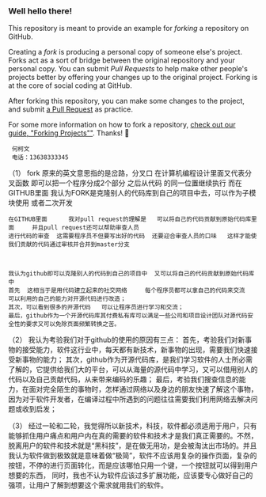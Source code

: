 ### Well hello there!

This repository is meant to provide an example for *forking* a repository on GitHub.

Creating a *fork* is producing a personal copy of someone else's project. Forks act as a sort of bridge between the original repository and your personal copy. You can submit *Pull Requests* to help make other people's projects better by offering your changes up to the original project. Forking is at the core of social coding at GitHub.

After forking this repository, you can make some changes to the project, and submit [a Pull Request](https://github.com/octocat/Spoon-Knife/pulls) as practice.

For some more information on how to fork a repository, [check out our guide, "Forking Projects""](http://guides.github.com/overviews/forking/). Thanks! :sparkling_heart:

     何柯文
     电话：13638333345



 （1）   fork 原来的英文意思指的是岔路，分叉口   在计算机编程设计里面又代表分叉函数       即可以把一个程序分成2个部分  之后从代码
    的同一位置继续执行     而在GITHUB里面   我认为FORK是克隆别人的代码库到自己的项目中去，可以作为子模块使用   或者二次开发
    
    
    在GITHUB里面      我对pull request的理解是   可以将自己的代码贡献到原始代码库里面     并且pull request还可以帮助审查人员
    进行代码的审查  这需要程序员不但要写出好的代码  还要迎合审查人员的口味   这样才能使我们贡献的代码通过审核并合并到master分支
    
    
    
    我认为github即可以克隆别人的代码到自己的项目中  又可以将自己的代码贡献到原始代码库中    
    首先  这相当于是用代码建立起来的社交网络     每个程序员都可以拿自己的代码来交流  可以利用的自己的能力对开源代码进行改造；
    其次，可以看到很多的开源代码   可以让程序员进行学习和交流；
    最后，github作为一个开源代码库其付费私有库可以满足一些公司和项目设计团队对源代码安全性的要求又可以免除页面频繁转换之苦。
    
    
    
（2）    我认为考验我们对于github的使用的原因有三点：
    首先，考验我们对新事物的接受能力，软件这行业中，每天都有新技术，新事物的出现，需要我们快速接受新事物的能力；
    其次，github作为开源代码库，是我们学习软件的人士所必需了解的，它提供给我们大的平台，可以从海量的源代码中学习，又可以借用别人的代码以及自己贡献代码，从来带来编码的乐趣；
    最后，考验我们搜查信息的能力，在面对完全陌生的事物时，怎样通过网络以及身边的朋友快速了解这个事物，因为对于软件开发者，在编译过程中所遇到的问题往往需要我们利用网络去解决问题或收到启发；
    
    
    
    
    
（3）    经过一轮和二轮，我觉得所以新技术，科技，软件都必须适用于用户，只有能够抓住用户痛点和用户内在真的需要的软件和技术才是我们真正需要的。不然，脱离用户的软件和技术就是“黑科技”，是在做无用功，是会被淘汰出市场的。并且我认为软件做到极致就是意味着做“极简”，软件不应该用复杂的操作页面，复杂的按钮，不停的进行页面转化，而是应该哪怕只用一个键，一个按钮就可以得到用户想要的东西，
同时，我也不认为软件应该过多扩展功能，应该要专心做好自己的强项，让用户了解到想要这个需求就用我们的软件。
    
    
    
  

